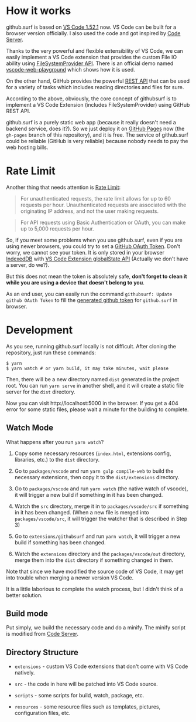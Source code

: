 # How it works

github.surf is based on [VS Code 1.52.1](https://github.com/microsoft/vscode/tree/1.52.1) now. VS Code can be built for a browser version officially. I also used the code and got inspired by [Code Server](https://github.com/cdr/code-server).

Thanks to the very powerful and flexible extensibility of VS Code, we can easily implement a VS Code extension that provides the custom File IO ability using [FileSystemProvider API](https://code.visualstudio.com/api/references/vscode-api#FileSystemProvider). There is an official demo named [vscode-web-playground](https://github.com/microsoft/vscode-web-playground) which shows how it is used.

On the other hand, GitHub provides the powerful [REST API](https://docs.github.com/en/rest) that can be used for a variety of tasks which includes reading directories and files for sure.

According to the above, obviously, the core concept of githubsurf is to implement a VS Code Extension (includes FileSystemProvider) using GitHub REST API.

github.surf is a purely static web app (because it really doesn't need a backend service, does it?). So we just deploy it on [GitHub Pages](https://pages.github.com/) now (the `gh-pages` branch of this repository), and it is free. The service of github.surf could be reliable (GitHub is very reliable) because nobody needs to pay the web hosting bills.

# Rate Limit

Another thing that needs attention is [Rate Limit](https://docs.github.com/en/rest/reference/rate-limit):

> For unauthenticated requests, the rate limit allows for up to 60 requests per hour. Unauthenticated requests are associated with the originating IP address, and not the user making requests.

> For API requests using Basic Authentication or OAuth, you can make up to 5,000 requests per hour.

So, if you meet some problems when you use github.surf, even if you are using newer browsers, you could try to set a [GitHub OAuth Token](https://docs.github.com/en/rest/overview/resources-in-the-rest-api#oauth2-token-sent-in-a-header). Don't worry, we cannot see your token. It is only stored in your browser [IndexedDB](https://developer.mozilla.org/en-US/docs/Web/API/IndexedDB_API) with [VS Code Extension globalState API](https://code.visualstudio.com/api/references/vscode-api#ExtensionContext) (Actually we don't have a server, do we?).

But this does not mean the token is absolutely safe, **don't forget to clean it while you are using a device that doesn't belong to you**.

As an end user, you can easily run the command `githubsurf: Update github OAuth Token` to fill the [generated github token](https://github.com/settings/tokens/new) for `github.surf` in browser.

# Development

As you see, running github.surf locally is not difficult. After cloning the repository, just run these commands:

```shell
$ yarn
$ yarn watch # or yarn build, it may take minutes, wait please
```

Then, there will be a new directory named `dist` generated in the project root. You can run `yarn serve` in another shell, and it will create a static file server for the `dist` directory.

Now you can visit http://localhost:5000 in the browser. If you get a 404 error for some static files, please wait a minute for the building to complete.

## Watch Mode

What happens after you run `yarn watch`?

1. Copy some necessary resources (`index.html`, extensions config, libraries, etc.) to the `dist` directory.

2. Go to `packages/vscode` and run `yarn gulp compile-web` to build the necessary extensions, then copy it to the `dist/extensions` directory.

3. Go to `packages/vscode` and run `yarn watch` (the native watch of vscode), it will trigger a new build if something in it has been changed.

4. Watch the `src` directory, merge it in to `packages/vscode/src` if something in it has been changed. (When a new file is merged into `packages/vscode/src`, it will trigger the watcher that is described in Step 3)

5. Go to `extensions/githubsurf` and run `yarn watch`, it will trigger a new build if something has been changed.

6. Watch the `extensions` directory and the `packages/vscode/out` directory, merge them into the `dist` directory if something changed in them.

Note that since we have modified the source code of VS Code, it may get into trouble when merging a newer version VS Code.

It is a little laborious to complete the watch process, but I didn't think of a better solution.

## Build mode

Put simply, we build the necessary code and do a minify. The minify script is modified from [Code Server](https://github.com/cdr/code-server).

## Directory Structure

- `extensions` - custom VS Code extensions that don't come with VS Code natively.

- `src` - the code in here will be patched into VS Code source.

- `scripts` - some scripts for build, watch, package, etc.

- `resources` - some resource files such as templates, pictures, configuration files, etc.
